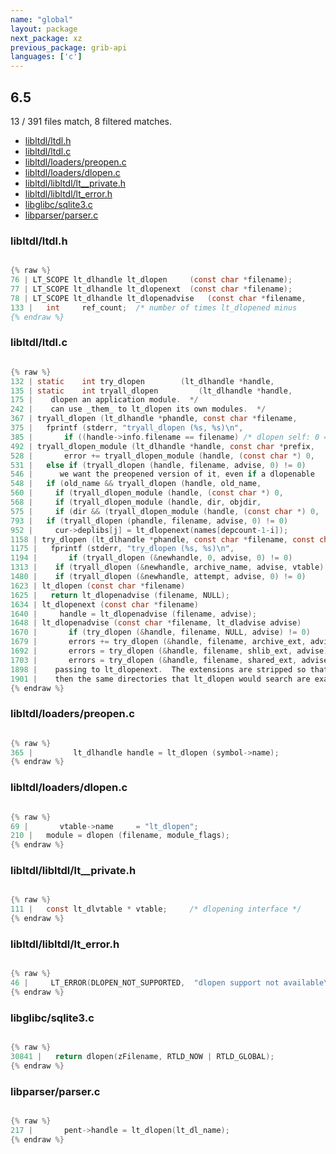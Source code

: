 ```yaml
---
name: "global"
layout: package
next_package: xz
previous_package: grib-api
languages: ['c']
---
```

## 6.5
13 / 391 files match, 8 filtered matches.

 - [libltdl/ltdl.h](#libltdlltdlh)
 - [libltdl/ltdl.c](#libltdlltdlc)
 - [libltdl/loaders/preopen.c](#libltdlloaderspreopenc)
 - [libltdl/loaders/dlopen.c](#libltdlloadersdlopenc)
 - [libltdl/libltdl/lt__private.h](#libltdllibltdllt__privateh)
 - [libltdl/libltdl/lt_error.h](#libltdllibltdllt_errorh)
 - [libglibc/sqlite3.c](#libglibcsqlite3c)
 - [libparser/parser.c](#libparserparserc)

### libltdl/ltdl.h

```c

{% raw %}
76 | LT_SCOPE lt_dlhandle lt_dlopen		(const char *filename);
77 | LT_SCOPE lt_dlhandle lt_dlopenext	(const char *filename);
78 | LT_SCOPE lt_dlhandle lt_dlopenadvise	(const char *filename,
133 |   int		ref_count;	/* number of times lt_dlopened minus
{% endraw %}

```
### libltdl/ltdl.c

```c

{% raw %}
132 | static	int	try_dlopen	      (lt_dlhandle *handle,
135 | static	int	tryall_dlopen	      (lt_dlhandle *handle,
175 |    dlopen an application module.  */
242 | 	 can use _them_ to lt_dlopen its own modules.  */
367 | tryall_dlopen (lt_dlhandle *phandle, const char *filename,
375 |   fprintf (stderr, "tryall_dlopen (%s, %s)\n",
385 |       if ((handle->info.filename == filename) /* dlopen self: 0 == 0 */
492 | tryall_dlopen_module (lt_dlhandle *handle, const char *prefix,
528 |       error += tryall_dlopen_module (handle, (const char *) 0,
531 |   else if (tryall_dlopen (handle, filename, advise, 0) != 0)
546 |      we want the preopened version of it, even if a dlopenable
548 |   if (old_name && tryall_dlopen (handle, old_name,
560 | 	  if (tryall_dlopen_module (handle, (const char *) 0,
568 | 	  if (tryall_dlopen_module (handle, dir, objdir,
575 | 	  if (dir && (tryall_dlopen_module (handle, (const char *) 0,
793 |   if (tryall_dlopen (phandle, filename, advise, 0) != 0)
952 | 	  cur->deplibs[j] = lt_dlopenext(names[depcount-1-i]);
1158 | try_dlopen (lt_dlhandle *phandle, const char *filename, const char *ext,
1175 |   fprintf (stderr, "try_dlopen (%s, %s)\n",
1194 |       if (tryall_dlopen (&newhandle, 0, advise, 0) != 0)
1313 | 	  if (tryall_dlopen (&newhandle, archive_name, advise, vtable) == 0)
1480 | 	  if (tryall_dlopen (&newhandle, attempt, advise, 0) != 0)
1623 | lt_dlopen (const char *filename)
1625 |   return lt_dlopenadvise (filename, NULL);
1634 | lt_dlopenext (const char *filename)
1640 |     handle = lt_dlopenadvise (filename, advise);
1648 | lt_dlopenadvise (const char *filename, lt_dladvise advise)
1670 |       if (try_dlopen (&handle, filename, NULL, advise) != 0)
1679 |       errors += try_dlopen (&handle, filename, archive_ext, advise);
1692 |       errors = try_dlopen (&handle, filename, shlib_ext, advise);
1703 |       errors = try_dlopen (&handle, filename, shared_ext, advise);
1898 |    passing to lt_dlopenext.  The extensions are stripped so that
1901 |    then the same directories that lt_dlopen would search are examined.  */
{% endraw %}

```
### libltdl/loaders/preopen.c

```c

{% raw %}
365 | 		  lt_dlhandle handle = lt_dlopen (symbol->name);
{% endraw %}

```
### libltdl/loaders/dlopen.c

```c

{% raw %}
69 |       vtable->name		= "lt_dlopen";
210 |   module = dlopen (filename, module_flags);
{% endraw %}

```
### libltdl/libltdl/lt__private.h

```c

{% raw %}
111 |   const lt_dlvtable *	vtable;		/* dlopening interface */
{% endraw %}

```
### libltdl/libltdl/lt_error.h

```c

{% raw %}
46 |     LT_ERROR(DLOPEN_NOT_SUPPORTED,  "dlopen support not available\0")	\
{% endraw %}

```
### libglibc/sqlite3.c

```c

{% raw %}
30841 |   return dlopen(zFilename, RTLD_NOW | RTLD_GLOBAL);
{% endraw %}

```
### libparser/parser.c

```c

{% raw %}
217 | 		pent->handle = lt_dlopen(lt_dl_name);
{% endraw %}

```